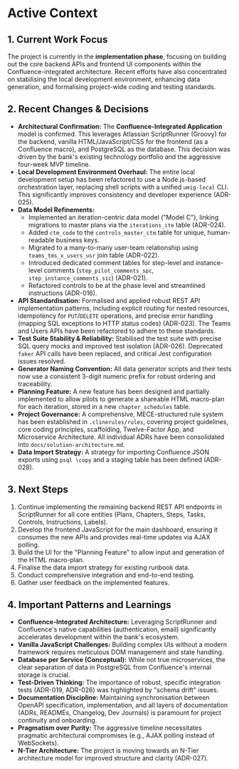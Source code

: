 # Active Context

## 1. Current Work Focus

The project is currently in the **implementation phase**, focusing on building out the core backend APIs and frontend UI components within the Confluence-integrated architecture. Recent efforts have also concentrated on stabilising the local development environment, enhancing data generation, and formalising project-wide coding and testing standards.

## 2. Recent Changes & Decisions

*   **Architectural Confirmation:** The **Confluence-Integrated Application** model is confirmed. This leverages Atlassian ScriptRunner (Groovy) for the backend, vanilla HTML/JavaScript/CSS for the frontend (as a Confluence macro), and PostgreSQL as the database. This decision was driven by the bank's existing technology portfolio and the aggressive four-week MVP timeline.
*   **Local Development Environment Overhaul:** The entire local development setup has been refactored to use a Node.js-based orchestration layer, replacing shell scripts with a unified `umig-local` CLI. This significantly improves consistency and developer experience (ADR-025).
*   **Data Model Refinements:**
    *   Implemented an iteration-centric data model ("Model C"), linking migrations to master plans via the `iterations_ite` table (ADR-024).
    *   Added `ctm_code` to the `controls_master_ctm` table for unique, human-readable business keys.
    *   Migrated to a many-to-many user-team relationship using `teams_tms_x_users_usr` join table (ADR-022).
    *   Introduced dedicated comment tables for step-level and instance-level comments (`step_pilot_comments_spc`, `step_instance_comments_sic`) (ADR-021).
    *   Refactored controls to be at the phase level and streamlined instructions (ADR-016).
*   **API Standardisation:** Formalised and applied robust REST API implementation patterns, including explicit routing for nested resources, idempotency for `PUT`/`DELETE` operations, and precise error handling (mapping SQL exceptions to HTTP status codes) (ADR-023). The Teams and Users APIs have been refactored to adhere to these standards.
*   **Test Suite Stability & Reliability:** Stabilised the test suite with precise SQL query mocks and improved test isolation (ADR-026). Deprecated `faker` API calls have been replaced, and critical Jest configuration issues resolved.
*   **Generator Naming Convention:** All data generator scripts and their tests now use a consistent 3-digit numeric prefix for robust ordering and traceability.
*   **Planning Feature:** A new feature has been designed and partially implemented to allow pilots to generate a shareable HTML macro-plan for each iteration, stored in a new `chapter_schedules` table.
*   **Project Governance:** A comprehensive, MECE-structured rule system has been established in `.clinerules/rules`, covering project guidelines, core coding principles, scaffolding, Twelve-Factor App, and Microservice Architecture. All individual ADRs have been consolidated into `docs/solution-architecture.md`.
*   **Data Import Strategy:** A strategy for importing Confluence JSON exports using `psql \copy` and a staging table has been defined (ADR-028).

## 3. Next Steps

1.  Continue implementing the remaining backend REST API endpoints in ScriptRunner for all core entities (Plans, Chapters, Steps, Tasks, Controls, Instructions, Labels).
2.  Develop the frontend JavaScript for the main dashboard, ensuring it consumes the new APIs and provides real-time updates via AJAX polling.
3.  Build the UI for the "Planning Feature" to allow input and generation of the HTML macro-plan.
4.  Finalise the data import strategy for existing runbook data.
5.  Conduct comprehensive integration and end-to-end testing.
6.  Gather user feedback on the implemented features.

## 4. Important Patterns and Learnings

*   **Confluence-Integrated Architecture:** Leveraging ScriptRunner and Confluence's native capabilities (authentication, email) significantly accelerates development within the bank's ecosystem.
*   **Vanilla JavaScript Challenges:** Building complex UIs without a modern framework requires meticulous DOM management and state handling.
*   **Database per Service (Conceptual):** While not true microservices, the clear separation of data in PostgreSQL from Confluence's internal storage is crucial.
*   **Test-Driven Thinking:** The importance of robust, specific integration tests (ADR-019, ADR-026) was highlighted by "schema drift" issues.
*   **Documentation Discipline:** Maintaining synchronisation between OpenAPI specification, implementation, and all layers of documentation (ADRs, READMEs, Changelog, Dev Journals) is paramount for project continuity and onboarding.
*   **Pragmatism over Purity:** The aggressive timeline necessitates pragmatic architectural compromises (e.g., AJAX polling instead of WebSockets).
*   **N-Tier Architecture:** The project is moving towards an N-Tier architecture model for improved structure and clarity (ADR-027).
